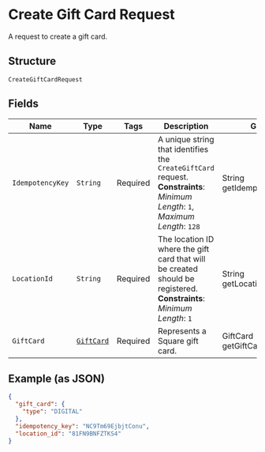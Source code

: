 
# Create Gift Card Request

A request to create a gift card.

## Structure

`CreateGiftCardRequest`

## Fields

| Name | Type | Tags | Description | Getter |
|  --- | --- | --- | --- | --- |
| `IdempotencyKey` | `String` | Required | A unique string that identifies the `CreateGiftCard` request.<br>**Constraints**: *Minimum Length*: `1`, *Maximum Length*: `128` | String getIdempotencyKey() |
| `LocationId` | `String` | Required | The location ID where the gift card that will be created should be registered.<br>**Constraints**: *Minimum Length*: `1` | String getLocationId() |
| `GiftCard` | [`GiftCard`](/doc/models/gift-card.md) | Required | Represents a Square gift card. | GiftCard getGiftCard() |

## Example (as JSON)

```json
{
  "gift_card": {
    "type": "DIGITAL"
  },
  "idempotency_key": "NC9Tm69EjbjtConu",
  "location_id": "81FN9BNFZTKS4"
}
```

